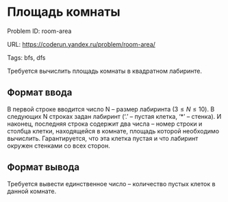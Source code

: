 # Площадь комнаты

Problem ID: room-area

URL: https://coderun.yandex.ru/problem/room-area/

Tags: bfs, dfs

Требуется вычислить площадь комнаты в квадратном лабиринте.


## Формат ввода

В первой строке  вводится число N – размер лабиринта ($3 \leq N \leq 10$). В следующих N строках задан лабиринт (‘.’ – пустая клетка, ‘*’ – стенка). И наконец, последняя строка содержит  два числа – номер строки и столбца клетки, находящейся в комнате, площадь которой необходимо вычислить. Гарантируется, что эта клетка пустая и что лабиринт окружен стенками со всех сторон.


## Формат вывода

Требуется вывести единственное число – количество пустых клеток в данной комнате.

